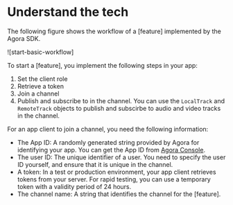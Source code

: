 # Understand the tech

The following figure shows the workflow of a [feature] implemented by the Agora SDK.

![start-basic-workflow]

To start a [feature], you implement the following steps in your app:

<ol>
<li props="live">Set the client role</li>
<li>Retrieve a token</li>
<li>Join a channel</li>
<li>Publish and subscribe to <ph keyref="media-type"></ph> in the channel. <ph props="web">You can use the <code>LocalTrack</code> and <code>RemoteTrack</code> objects to publish and subscirbe to audio and video tracks in the channel.</ph></li>
</ol>

For an app client to join a channel, you need the following information:

- The App ID: A randomly generated string provided by Agora for identifying your app. You can get the App ID from [Agora Console](https://console.agora.io/).
- The user ID: The unique identifier of a user. You need to specify the user ID yourself, and ensure that it is unique in the channel.
- A token: In a test or production environment, your app client retrieves tokens from your server. For rapid testing, you can use a temporary token with a validity period of 24 hours.
- The channel name: A string that identifies the channel for the [feature]. 
